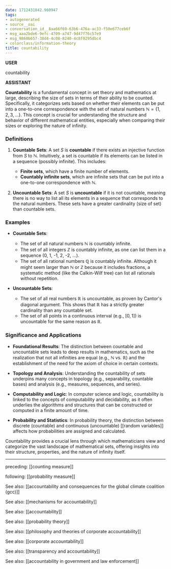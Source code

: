 ```yaml
---
date: 1712431842.960947
tags:
- autogenerated
- source__oai
- conversation_id__8aa66f69-63b6-476a-ac33-f50e677ceb6f
- msg_aaa2bde6-9efc-4709-a747-9d47f76c57e9
- msg_9860b657-38d4-4c08-8240-4c8f0295dbc4
- colorclass/information-theory
title: countability
---
```


**USER**

countability


**ASSISTANT**

**Countability** is a fundamental concept in set theory and mathematics at large, describing the size of sets in terms of their ability to be counted. Specifically, it categorizes sets based on whether their elements can be put into a one-to-one correspondence with the set of natural numbers $\mathbb{N} = \{1, 2, 3, \ldots\}$. This concept is crucial for understanding the structure and behavior of different mathematical entities, especially when comparing their sizes or exploring the nature of infinity.

### Definitions

1. **Countable Sets**: A set $S$ is **countable** if there exists an injective function from $S$ to $\mathbb{N}$. Intuitively, a set is countable if its elements can be listed in a sequence (possibly infinite). This includes:
   - **Finite sets**, which have a finite number of elements.
   - **Countably infinite sets**, which are infinite sets that can be put into a one-to-one correspondence with $\mathbb{N}$.

2. **Uncountable Sets**: A set $S$ is **uncountable** if it is not countable, meaning there is no way to list all its elements in a sequence that corresponds to the natural numbers. These sets have a greater cardinality (size of set) than countable sets.

### Examples

- **Countable Sets**:
  - The set of all natural numbers $\mathbb{N}$ is countably infinite.
  - The set of all integers $\mathbb{Z}$ is countably infinite, as one can list them in a sequence (0, 1, -1, 2, -2, ...).
  - The set of all rational numbers $\mathbb{Q}$ is countably infinite. Although it might seem larger than $\mathbb{N}$ or $\mathbb{Z}$ because it includes fractions, a systematic method (like the Calkin-Wilf tree) can list all rationals without repetition.

- **Uncountable Sets**:
  - The set of all real numbers $\mathbb{R}$ is uncountable, as proven by Cantor's diagonal argument. This shows that $\mathbb{R}$ has a strictly greater cardinality than any countable set.
  - The set of all points in a continuous interval (e.g., $[0, 1]$) is uncountable for the same reason as $\mathbb{R}$.

### Significance and Applications

- **Foundational Results**: The distinction between countable and uncountable sets leads to deep results in mathematics, such as the realization that not all infinities are equal (e.g., $\mathbb{N}$ vs. $\mathbb{R}$) and the establishment of the need for the axiom of choice in certain contexts.

- **Topology and Analysis**: Understanding the countability of sets underpins many concepts in topology (e.g., separability, countable bases) and analysis (e.g., measures, sequences, and series).

- **Computability and Logic**: In computer science and logic, countability is linked to the concepts of computability and decidability, as it often underlies the algorithms and structures that can be constructed or computed in a finite amount of time.

- **Probability and Statistics**: In probability theory, the distinction between discrete (countable) and continuous (uncountable) [[random variables]] affects how probabilities are assigned and calculated.

Countability provides a crucial lens through which mathematicians view and categorize the vast landscape of mathematical sets, offering insights into their structure, properties, and the nature of infinity itself.


---

preceding: [[counting measure]]  


following: [[probability measure]]

See also: [[accountability and consequences for the global climate coalition (gcc)]]


See also: [[mechanisms for accountability]]


See also: [[accountability]]


See also: [[probability theory]]


See also: [[philosophy and theories of corporate accountability]]


See also: [[corporate accountability]]


See also: [[transparency and accountability]]


See also: [[accountability in government and law enforcement]]